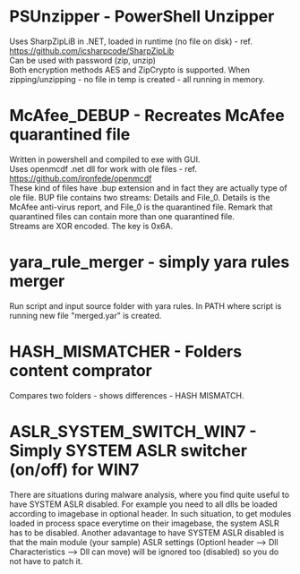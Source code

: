 # PSUnzipper - PowerShell Unzipper  
Uses SharpZipLiB in .NET, loaded in runtime (no file on disk) - ref. https://github.com/icsharpcode/SharpZipLib  
Can be used with password (zip, unzip)  
Both encryption methods AES and ZipCrypto is supported.
When zipping/unzipping - no file in temp is created - all running in memory.



# McAfee_DEBUP - Recreates McAfee quarantined file
Written in powershell and compiled to exe with GUI.  
Uses openmcdf .net dll for work with ole files - ref. https://github.com/ironfede/openmcdf  
These kind of files have .bup extension and in fact they are actually type of ole file. 
BUP file contains two streams: Details and File_0. Details is the McAfee anti-virus report, and File_0 is the quarantined file. Remark that quarantined files can contain more than one quarantined file.  
Streams are XOR encoded. The key is 0x6A.  


# yara_rule_merger - simply yara rules merger
Run script and input source folder with yara rules.
In PATH where script is running new file "merged.yar" is created.


# HASH_MISMATCHER - Folders content comprator
Compares two folders - shows differences - HASH MISMATCH.


# ASLR_SYSTEM_SWITCH_WIN7 - Simply SYSTEM ASLR switcher (on/off) for WIN7
There are situations during malware analysis, where you find quite useful to have
SYSTEM ASLR disabled. For example you need to all dlls be loaded according to
imagebase in optional header. In such situation, to get modules loaded in process space everytime on their imagebase, the system ASLR has to be disabled.
Another adavantage to have SYSTEM ASLR disabled is that the main module (your sample) ASLR settings (Optionl header --> Dll Characteristics --> Dll can move) will be ignored too (disabled) so you do not have to patch it.


